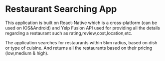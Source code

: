 # Restaurant Searching App

This application is built on React-Native which is a cross-platform (can be used on IOS&Android) and Yelp Fusion API used for providing all the details regarding a restaurant such as rating,review,cost,location,etc.

The application searches for restaurants within 5km radius, based on dish or type of cuisine. And returns all the restaurants based on their pricing (low,medium & high).

